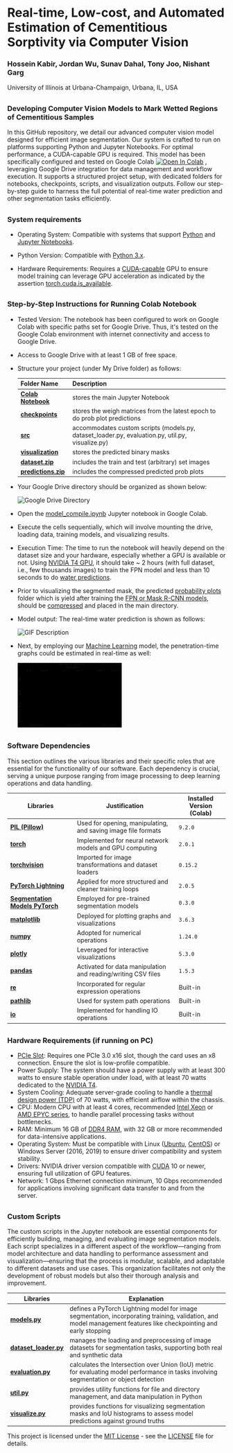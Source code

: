 # Real-time, Low-cost, and Automated Estimation of Cementitious Sorptivity via Computer Vision


###  Hossein Kabir, Jordan Wu, Sunav Dahal, Tony Joo, Nishant Garg

University of Illinois at Urbana-Champaign, Urbana, IL, USA

##
### Developing Computer Vision Models to Mark Wetted Regions of Cementitious Samples


In this GitHub repository, we detail our advanced computer vision model designed for efficient image segmentation. Our system is crafted to run on platforms supporting Python and Jupyter Notebooks. For optimal performance, a CUDA-capable GPU is required. This model has been specifically configured and tested on Google Colab [![Open In Colab](https://colab.research.google.com/assets/colab-badge.svg)](https://drive.google.com/file/d/1OBWePqsPNm9ZQ0nfNJV0asDuayekJtoU/view?usp=sharing)
, leveraging Google Drive integration for data management and workflow execution. It supports a structured project setup, with dedicated folders for notebooks, checkpoints, scripts, and visualization outputs. Follow our step-by-step guide to harness the full potential of real-time water prediction and other segmentation tasks efficiently.
##
### System requirements

-    Operating System: Compatible with systems that support [Python](https://www.python.org) and [Jupyter Notebooks](https://jupyter.org).
  
-    Python Version: Compatible with [Python 3.x](https://www.python.org/download/releases/3.0/).
  
-    Hardware Requirements: Requires a [CUDA-capable](https://en.wikipedia.org/wiki/CUDA) GPU to ensure model training can leverage 
    GPU acceleration as indicated by the assertion [torch.cuda.is_available](https://pytorch.org/docs/stable/generated/torch.cuda.is_available.html).

##
### Step-by-Step Instructions for Running Colab Notebook

- Tested Version: The notebook has been configured to work on Google Colab with specific paths
    set for Google Drive. Thus, it's tested on the Google Colab environment with
    internet connectivity and access to Google Drive.
  
- Access to Google Drive with at least 1 GB of free space.
  
- Structure your project (under My Drive folder) as follows:
  

  | Folder Name | Description |
  | ------ | ------ |
  | [**Colab Notebook**](https://drive.google.com/drive/folders/1VXraqL6XG5al7IzVSfAvfs7rNyPc81K6?usp=sharing)|stores the main Jupyter Notebook|
  | [**checkpoints**](https://drive.google.com/drive/folders/14JEJopo-M52N12BDNKt9hH_71cbjDMsC?usp=sharing)|stores the weigh matrices from the latest epoch to do prob plot predictions|
  | [**src**](https://drive.google.com/drive/folders/1h4KCDqu05fEYjzmGErJZnSE9ieeHnHZ6?usp=sharing) | accommodates custom scripts (models.py, dataset_loader.py, evaluation.py, util.py, visualize.py) |
  | [**visualization**](https://drive.google.com/drive/folders/1Im6fSw2cN3AlGQRpsc5DogKmQNVvif29?usp=sharing) | stores the predicted binary masks |
  | [**dataset.zip**](https://drive.google.com/file/d/1D5C6k-oRo9EgWlSMo-OrTfVPaF8FGehr/view?usp=sharing) | includes the train and test (arbitrary) set images|
  | [**predictions.zip**](https://drive.google.com/file/d/1R6w2CCwDX6SYWtl6j8tSevRXT1v5yXFH/view?usp=sharing) | includes the compressed predicted prob plots|

- Your Google Drive directory should be organized as shown below:

  <img src="https://github.com/hosseinkabiruiuc/Sorptivity-via-Computer-Vision/blob/main/src/Google%20Drive_%20Dircect.png" alt="Google Drive Directory" width="70%">

- Open the [model_compile.ipynb](https://drive.google.com/file/d/1OBWePqsPNm9ZQ0nfNJV0asDuayekJtoU/view?usp=sharing) Jupyter notebook in Google Colab.
  
- Execute the cells sequentially, which will involve mounting the drive, loading data, training models, and visualizing results.

- Execution Time:
  The time to run the notebook will heavily depend on the dataset size and your hardware, especially whether a GPU is available or not. Using [NVIDIA T4 GPU](https://www.nvidia.com/en-us/data-center/tesla-t4/), it should take ~ 2 hours (with full dataset, i.e., few thousands images) to train the FPN model and less than 10 seconds to do [water predictions](https://drive.google.com/drive/folders/1Im6fSw2cN3AlGQRpsc5DogKmQNVvif29?usp=sharing). 

- Prior to visualizing the segmented mask, the predicted [probability plots](https://drive.google.com/drive/folders/1RBsCfsSSezS4DA9j9n7E43wF65yUBHjg?usp=sharing) folder which is yield after training the [FPN or Mask R-CNN models](https://drive.google.com/drive/folders/1YjN6jhbAd2zVVBGiKyQb4YMCMZFE1qKw?usp=sharing), should be [compressed](https://drive.google.com/file/d/1R6w2CCwDX6SYWtl6j8tSevRXT1v5yXFH/view?usp=sharing) and placed in the main directory.

- Model output: The real-time water prediction is shown as follows: 

  <img src="https://github.com/hosseinkabiruiuc/Sorptivity-via-Computer-Vision/blob/main/visualization/output.gif" width="50%" alt="GIF Description">

- Next, by employing our [Machine Learning](https://github.com/hosseinkabiruiuc/Sorptivity-Analysis-via-Computer-Vision/blob/main/ML_Penetration/penetration-ann.ipynb) model, the penetration-time graphs could be estimated in real-time as well:

  <img src="https://github.com/hosseinkabiruiuc/Sorptivity-Analysis-via-Computer-Vision/blob/main/visualization/output2.gif" width="50%" alt="GIF Description">

##
### Software Dependencies

This section outlines the various libraries and their specific roles that are essential for the functionality of our software. Each dependency is crucial, serving a unique purpose ranging from image processing to deep learning operations and data handling.

| Libraries | Justification | Installed Version (Colab)|
| --------- | ------------- | ------- |
| [**PIL (Pillow)**](https://pillow.readthedocs.io/en/stable/) | Used for opening, manipulating, and saving image file formats | `9.2.0` |
| [**torch**](https://pytorch.org) | Implemented for neural network models and GPU computing | `2.0.1` |
| [**torchvision**](https://pytorch.org/vision/stable/index.html) | Imported for image transformations and dataset loaders |  `0.15.2` |
| [**PyTorch Lightning**](https://lightning.ai/docs/pytorch/stable/) | Applied for more structured and cleaner training loops | `2.0.5` |
| [**Segmentation Models PyTorch**](https://github.com/qubvel/segmentation_models.pytorch) | Employed for pre-trained segmentation models | `0.3.0` |
| [**matplotlib**](https://matplotlib.org) | Deployed for plotting graphs and visualizations | `3.6.3` |
| [**numpy**](https://numpy.org) | Adopted for numerical operations | `1.24.0` |
| [**plotly**](https://plotly.com/python/) | Leveraged for interactive visualizations | `5.3.0` |
| [**pandas**](https://pandas.pydata.org) | Activated for data manipulation and reading/writing CSV files | `1.5.3` |
| [**re**](https://docs.python.org/3/library/re.html) | Incorporated for regular expression operations | Built-in |
| [**pathlib**](https://docs.python.org/3/library/pathlib.html) | Used for system path operations | Built-in |
| [**io**](https://docs.python.org/3/library/io.html) | Implemented for handling IO operations | Built-in |

##
### Hardware Requirements (if running on PC)

- [PCIe Slot](https://en.wikipedia.org/wiki/PCI_Express): Requires one PCIe 3.0 x16 slot, though the card uses an x8 connection. Ensure the slot is low-profile compatible.
- Power Supply: The system should have a power supply with at least 300 watts to ensure stable operation under load, with at least 70 watts dedicated to the [NVIDIA T4](https://www.nvidia.com/en-us/data-center/tesla-t4/).
- System Cooling: Adequate server-grade cooling to handle a [thermal design power (TDP)](https://en.wikipedia.org/wiki/Thermal_design_power) of 70 watts, with efficient airflow within the chassis.
- CPU: Modern CPU with at least 4 cores, recommended [Intel Xeon](https://www.intel.com/content/www/us/en/products/details/processors/xeon.html) or [AMD EPYC series](https://www.amd.com/en/processors/epyc-server-cpu-family), to handle parallel processing tasks without bottlenecks.
- RAM: Minimum 16 GB of [DDR4 RAM](https://en.wikipedia.org/wiki/DDR4_SDRAM), with 32 GB or more recommended for data-intensive applications.
- Operating System: Must be compatible with Linux ([Ubuntu](https://ubuntu.com), [CentOS](https://www.centos.org)) or Windows Server (2016, 2019) to ensure driver compatibility and system stability.
- Drivers: NVIDIA driver version compatible with [CUDA](https://developer.nvidia.com/cuda-10.0-download-archive) 10 or newer, ensuring full utilization of GPU features.
- Network: 1 Gbps Ethernet connection minimum, 10 Gbps recommended for applications involving significant data transfer to and from the server.

##
### Custom Scripts

The custom scripts in the Jupyter notebook are essential components for efficiently building, managing, and evaluating image segmentation models. Each script specializes in a different aspect of the workflow—ranging from model architecture and data handling to performance assessment and visualization—ensuring that the process is modular, scalable, and adaptable to different datasets and use cases. This organization facilitates not only the development of robust models but also their thorough analysis and improvement.

   | Libraries | Explanation |
   | ------ | ------ |
   | [**models.py**](https://drive.google.com/file/d/1T6sRbHbAepBUVcEb64hMdHqAuyk46pvx/view?usp=sharing)|defines a PyTorch Lightning model for image segmentation, incorporating training, validation, and model management features like checkpointing and early stopping|
   | [**dataset_loader.py**](https://drive.google.com/file/d/1fbbW1KSw90h59OQxc6bTUrAApJmLZ78Z/view?usp=sharing)|manages the loading and preprocessing of image datasets for segmentation tasks, supporting both real and synthetic data|
   | [**evaluation.py**](https://drive.google.com/file/d/1-fuBl38ZN8SW4F6B7SXVs0ycbRhM4YVn/view?usp=sharing)|calculates the Intersection over Union (IoU) metric for evaluating model performance in tasks involving segmentation or object detection|
   | [**util.py**](https://drive.google.com/file/d/1cZ2r58EHfoNZvYtvih7LMPVWQeU1yY25/view?usp=sharing)|provides utility functions for file and directory management, and data manipulation in Python|
   | [**visualize.py**](https://drive.google.com/file/d/1bmumXqfe-h_ZtAUqhzmdIoWugE_AmfYU/view?usp=sharing)|provides functions for visualizing segmentation masks and IoU histograms to assess model predictions against ground truths|

This project is licensed under the [MIT License](https://en.wikipedia.org/wiki/MIT_License) - see the [LICENSE](LICENSE) file for details.
